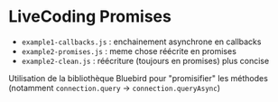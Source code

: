# LiveCoding Promises

* `example1-callbacks.js` : enchainement asynchrone en callbacks
* `example2-promises.js` : meme chose réécrite en promises
* `example2-clean.js` : réécriture (toujours en promises) plus concise

Utilisation de la bibliothèque Bluebird pour "promisifier" les méthodes (notamment `connection.query` &rarr; `connection.queryAsync`)

